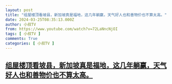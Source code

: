 ```yaml
---
layout: post
title: "组屋楼顶看坡县，新加坡真是福地，这几年躺赢，天气好人也和善物价也不算太高。"
date: 2024-03-25T08:35:13.000Z
author: 小叔TV
from: https://www.youtube.com/watch?v=72LaNncNjOI
tags: [ 小叔TV ]
comments: True
categories: [ 小叔TV ]
---
```

<!--1711355713000-->
[组屋楼顶看坡县，新加坡真是福地，这几年躺赢，天气好人也和善物价也不算太高。](https://www.youtube.com/watch?v=72LaNncNjOI)
------

<div>

</div>
